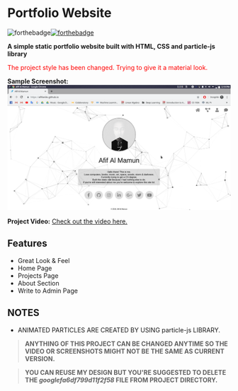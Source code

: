 # Portfolio Website 
![forthebadge](https://forthebadge.com/images/badges/uses-html.svg)[![forthebadge](https://forthebadge.com/images/badges/uses-css.svg)](https://forthebadge.com)

**A simple static portfolio website built with HTML, CSS and particle-js library** 

<span style="color:red">The project style has been changed. Trying to give it a material look.</span>

**Sample Screenshot:**
![Sample](/projects/projectss/portfolio-3.png)

**Project Video:**
[Check out the video here.](https://www.youtube.com/watch?v=_Rx7G2ycHL8)


## Features
- Great Look & Feel
- Home Page
- Projects Page
- About Section
- Write to Admin Page

## NOTES
- ANIMATED PARTICLES ARE CREATED BY USING particle-js LIBRARY.

> **ANYTHING OF THIS PROJECT CAN BE CHANGED ANYTIME SO THE VIDEO OR SCREENSHOTS MIGHT NOT BE THE SAME AS CURRENT VERSION.**

> **YOU CAN REUSE MY DESIGN BUT YOU'RE SUGGESTED TO DELETE THE _googlefa6df799d11f2f58_ FILE FROM PROJECT DIRECTORY.**
